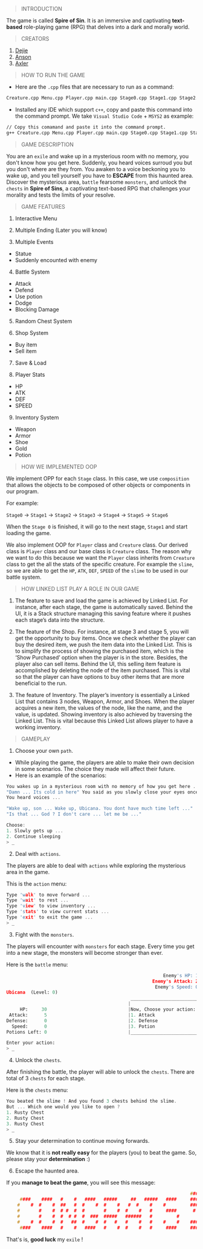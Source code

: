 


> INTRODUCTION 

The game is called **Spire of Sin**. It is an immersive and captivating **text-based** role-playing game (RPG) that delves into a dark and morally world.

> CREATORS
1. [Dejie](https://github.com/Dejie1)
2. [Anson](https://github.com/NsonQ)
3. [Axler](https://github.com/Ubicana)

> HOW TO RUN THE GAME

- Here are the `.cpp` files that are necessary to run as a command:
```txt
Creature.cpp Menu.cpp Player.cpp main.cpp Stage0.cpp Stage1.cpp Stage2.cpp Stage3.cpp Stage4.cpp Stage5.cpp Stage6.cpp Inventory.cpp SaveLoad.cpp Shop.cpp
```

- Installed any IDE which support `c++`, copy and paste this command into the command prompt. We take `Visual Studio Code` + `MSYS2` as example:
```txt
// Copy this comamand and paste it into the command prompt.
g++ Creature.cpp Menu.cpp Player.cpp main.cpp Stage0.cpp Stage1.cpp Stage2.cpp Stage3.cpp Stage4.cpp Stage5.cpp Stage6.cpp Inventory.cpp SaveLoad.cpp Shop.cpp -o main.exe
```

> GAME DESCRIPTION

You are an `exile` and wake up in a mysterious room with no memory, you don't know how you get here. Suddenly, you heard voices surroud you but you don't where are they from.
You awaken to a voice beckoning you to wake up, and you tell yourself you have to **ESCAPE** from this haunted area. Discover the mysterious area, `battle` fearsome `monsters`, 
and unlock the `chests` in **Spire of Sins**, a captivating text-based RPG that challenges your morality and tests the limits of your resolve.

> GAME FEATURES
1. Interactive Menu
   
2. Multiple Ending (Later you will know)
   
3. Multiple Events
  - Statue
  - Suddenly encounted with enemy
    
4. Battle System
  - Attack
  - Defend
  - Use potion
  - Dodge
  - Blocking Damage
    
5. Random Chest System

6. Shop System
  - Buy item
  - Sell item
    
7. Save & Load

8. Player Stats
  - HP
  - ATK
  - DEF
  - SPEED
    
9. Inventory System
  - Weapon
  - Armor
  - Shoe
  - Gold
  - Potion

> HOW WE IMPLEMENTED OOP

We implement OPP for each `Stage` class. In this case, we use `composition` that allows the objects to be composed of other objects or components in our program.

For example: 

`Stage0` -> `Stage1` -> `Stage2` -> `Stage3` -> `Stage4` -> `Stage5` -> `Stage6`

When the `Stage 0` is finished, it will go to the next stage, `Stage1` and start loading the game.

We also implement OOP for `Player` class and `Creature` class. Our derived class is `Player` class and our base class is `Creature` class. The reason why we want to do this because we want the `Player` class inherits from `Creature` class to get the all the stats of the specific creature. For example the `slime`, so we are able to get the `HP`, `ATK`, `DEF`, `SPEED` of the `slime` to be used in our battle system.

> HOW LINKED LIST PLAY A ROLE IN OUR GAME

1.	The feature to save and load the game is achieved by Linked List. For instance, after each stage, the game is automatically saved. Behind the UI, it is a Stack structure managing this saving feature where it pushes each stage’s data into the structure.

2.	The feature of the Shop. For instance, at stage 3 and stage 5, you will get the opportunity to buy items. Once we check whether the player can buy the desired item, we push the item data into the Linked List. This is to simplify the process of showing the purchased item, which is the ‘Show Purchased’ option when the player is in the store.  Besides, the player also can sell items. Behind the UI, this selling item feature is accomplished by deleting the node of the item purchased. This is vital so that the player can have options to buy other items that are more beneficial to the run. 

3.	The feature of Inventory. The player’s inventory is essentially a Linked List that contains 3 nodes, Weapon, Armor, and Shoes. When the player acquires a new item, the values of the node, like the name, and the value, is updated. Showing inventory is also achieved by traversing the Linked List. This is vital because this Linked List allows player to have a working inventory. 


> GAMEPLAY

1. Choose your own `path`.

- While playing the game, the players are able to make their own decision in some scenarios. The choice they made will affect their future.
- Here is an example of the scenarios:
```c++
You wakes up in a mysterious room with no memory of how you get here ...
"Damn ... Its cold in here" You said as you slowly close your eyes once again ...
You heard voices ...

"Wake up, son ... Wake up, Ubicana. You dont have much time left ..."
"Is that ... God ? I don't care ... let me be ..."

Choose:
1. Slowly gets up ...
2. Continue sleeping
> _
```

2. Deal with `actions`.
  
The players are able to deal with `actions` while exploring the mysterious area in the game. 

This is the `action` menu:
```c++
Type 'walk' to move forward ...
Type 'wait' to rest ...
Type 'view' to view inventory ...
Type 'stats' to view current stats ...
Type 'exit' to exit the game ...
> _
```

3. Fight with the `monsters`.

The players will encounter with `monsters` for each stage. Every time you get into a new stage, the monsters will become stronger than ever.

Here is the `battle` menu:
```python
                                                          Enemy's HP: 10
                                                      Enemy's Attack: 2 
                                                       Enemy's Speed: 0 
Ubicana  (Level: 0)
                                              _________________________ 
                                             |                         |
     HP:     30                              |Now, Choose your action: |
 Attack:      5                              |1. Attack                | 
Defense:      0                              |2. Defense               | 
  Speed:      0                              |3. Potion                | 
Potions Left: 0                              |_________________________| 

Enter your action:
> _
```

4. Unlock the `chests`.

After finishing the battle, the player will able to unlock the `chests`. There are total of 3 `chests` for each stage.

Here is the `chests` menu:

```c++
You beated the slime ! And you found 3 chests behind the slime.
But ... Which one would you like to open ?
1. Rusty Chest
2. Rusty Chest
3. Rusty Chest
> _
```

5. Stay your determination to continue moving forwards.

We know that it is **not really easy** for the players (you) to beat the game. So, please stay your **determination** :)

6. Escape the haunted area.

If you **manage to beat the game**, you will see this message:
```c++
                                                                    ###
     ####    ####   #    #   ####   #####     ##   #####   ####     ###
    #    #  #    #  ##   #  #    #  #    #   #  #    #    #         ###
    #       #    #  # #  #  #       #    #  #    #   #     ####      # 
    #       #    #  #  # #  #  ###  #####   ######   #         #       
    #    #  #    #  #   ##  #    #  #   #   #    #   #    #    #    ###
     ####    ####   #    #   ####   #    #  #    #   #     ####     ###
```
That's is, **good luck** my `exile` !
